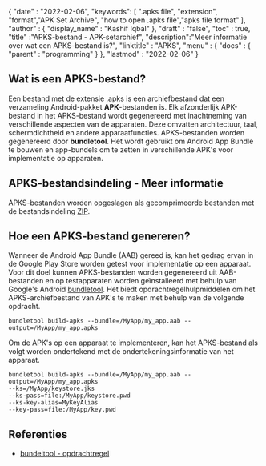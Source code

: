 
{
  "date" : "2022-02-06",
  "keywords": [ ".apks file", "extension", "format","APK Set Archive", "how to open .apks file","apks file format" ],
  "author" : {
    "display_name" : "Kashif Iqbal"
},
  "draft" : "false",
  "toc" : true,
  "title" :"APKS-bestand - APK-setarchief",
  "description":"Meer informatie over wat een APKS-bestand is?",
  "linktitle" : "APKS",
  "menu" : {
    "docs" : {
      "parent" : "programming"
}
},
  "lastmod" : "2022-02-06"
}

## Wat is een APKS-bestand?

Een bestand met de extensie .apks is een archiefbestand dat een verzameling Android-pakket **APK**-bestanden is. Elk afzonderlijk APK-bestand in het APKS-bestand wordt gegenereerd met inachtneming van verschillende aspecten van de apparaten. Deze omvatten architectuur, taal, schermdichtheid en andere apparaatfuncties. APKS-bestanden worden gegenereerd door **bundletool**. Het wordt gebruikt om Android App Bundle te bouwen en app-bundels om te zetten in verschillende APK's voor implementatie op apparaten.

## APKS-bestandsindeling - Meer informatie

APKS-bestanden worden opgeslagen als gecomprimeerde bestanden met de bestandsindeling [ZIP](/nl/compression/zip/).

## Hoe een APKS-bestand genereren?

Wanneer de Android App Bundle (AAB) gereed is, kan het gedrag ervan in de Google Play Store worden getest voor implementatie op een apparaat. Voor dit doel kunnen APKS-bestanden worden gegenereerd uit AAB-bestanden en op testapparaten worden geïnstalleerd met behulp van Google's Android [bundletool](https://developer.android.com/tools/bundletool). Het biedt opdrachtregelhulpmiddelen om het APKS-archiefbestand van APK's te maken met behulp van de volgende opdracht.

```
bundletool build-apks --bundle=/MyApp/my_app.aab --output=/MyApp/my_app.apks
```

Om de APK's op een apparaat te implementeren, kan het APKS-bestand als volgt worden ondertekend met de ondertekeningsinformatie van het apparaat.

```
bundletool build-apks --bundle=/MyApp/my_app.aab --output=/MyApp/my_app.apks
--ks=/MyApp/keystore.jks
--ks-pass=file:/MyApp/keystore.pwd
--ks-key-alias=MyKeyAlias
--key-pass=file:/MyApp/key.pwd
```

## Referenties

* [bundeltool - opdrachtregel](https://developer.android.com/tools/bundletool)

